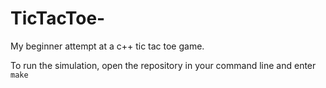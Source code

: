 # TicTacToe-
My beginner attempt at a c++ tic tac toe game.

To run the simulation, open the repository in your command line and enter
`make`
